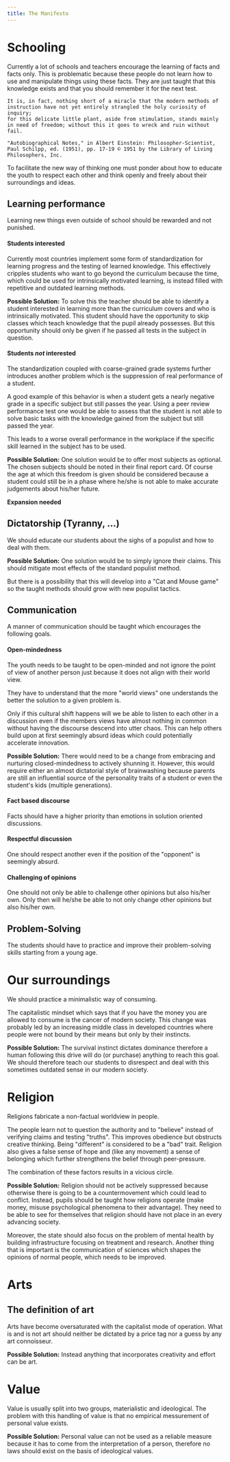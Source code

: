 ```yaml
---
title: The Manifesto
---
```

# Schooling
Currently a lot of schools and teachers encourage the learning of facts and facts only. This is problematic because these people
do not learn how to use and manipulate things using these facts. They are just taught that this knowledge exists and that you should remember it
for the next test.

```
It is, in fact, nothing short of a miracle that the modern methods of instruction have not yet entirely strangled the holy curiosity of inquiry;
for this delicate little plant, aside from stimulation, stands mainly in need of freedom; without this it goes to wreck and ruin without fail.

"Autobiographical Notes," in Albert Einstein: Philosopher-Scientist, Paul Schilpp, ed. (1951), pp. 17-19 © 1951 by the Library of Living Philosophers, Inc. 
```

To facilitate the new way of thinking one must ponder about how to educate the youth to respect each other and think openly and
freely about their surroundings and ideas.

## Learning performance
Learning new things even outside of school should be rewarded and not punished.

#### Students interested
Currently most countries implement some form of standardization for learning progress and the testing of learned knowledge.
This effectively cripples students who want to go beyond the curriculum because the time, which could be used for intrinsically motivated learning,
is instead filled with repetitive and outdated learning methods.

__Possible Solution:__
To solve this the teacher should be able to identify a student interested in learning more than the curriculum covers and who is intrinsically motivated.
This student should have the opportunity to skip classes which teach knowledge that the pupil already possesses. But this opportunity should only be given
if he passed all tests in the subject in question.

#### Students *not* interested
The standardization coupled with coarse-grained grade systems further introduces another problem which is the suppression of real performance of a student.

A good example of this behavior is when a student gets a nearly negative grade in a specific subject but still passes the year. Using
a peer review performance test one would be able to assess that the student is not able to solve basic tasks with the knowledge gained
from the subject but still passed the year.

This leads to a worse overall performance in the workplace if the specific skill learned in the subject has to be used.

__Possible Solution:__
One solution would be to offer most subjects as optional. The chosen subjects should be noted in their final report card. Of course
the age at which this freedom is given should be considered because a student could still be in a phase where he/she is not able to make
accurate judgements about his/her future.

__Expansion needed__

## Dictatorship (Tyranny, ...)
We should educate our students about the sighs of a populist and how to deal with them.

__Possible Solution:__
One solution would be to simply ignore their claims. This should mitigate most effects of the standard populist method.

But there is a possibility that this will develop into a "Cat and Mouse game" so the taught methods
should grow with new populist tactics.

## Communication
A manner of communication should be taught which encourages the following goals.

#### Open-mindedness
The youth needs to be taught to be open-minded and not ignore the point of view of another person just because it does not align with their world view.

They have to understand that the more "world views" one understands the better the solution to a given problem is.

Only if this cultural shift happens will we be able to listen to each other in a discussion even if the members views have almost nothing in common without
having the discourse descend into utter chaos. This can help others build upon at first seemingly absurd ideas which could potentially accelerate innovation.

__Possible Solution:__
There would need to be a change from embracing and nurturing closed-mindedness to actively shunning it.
However, this would require either an almost dictatorial style of brainwashing because parents are still an influential source of the
personality traits of a student or even the student's kids (multiple generations).

#### Fact based discourse
Facts should have a higher priority than emotions in solution oriented discussions.

#### Respectful discussion
One should respect another even if the position of the "opponent" is seemingly absurd.

#### Challenging of opinions
One should not only be able to challenge other opinions but also his/her own. Only then will he/she be able to not only change other
opinions but also his/her own.

## Problem-Solving
The students should have to practice and improve their problem-solving skills starting from a young age.


# Our surroundings
We should practice a minimalistic way of consuming.

The capitalistic mindset which says that if you have the money you are allowed to consume is the cancer of modern society.
This change was probably led by an increasing middle class in developed countries where people were not bound by their means but only
by their instincts.

__Possible Solution:__
The survival instinct dictates dominance therefore a human following this drive will do (or purchase) anything to reach this goal.
We should therefore teach our students to disrespect and deal with this sometimes outdated sense in our modern society.


# Religion
Religions fabricate a non-factual worldview in people.

The people learn not to question the authority and to "believe" instead of verifying claims and testing "truths".
This improves obedience but obstructs creative thinking. Being "different" is considered to be a "bad" trait.
Religion also gives a false sense of hope and (like any movement) a sense of belonging which further strengthens the belief through peer-pressure.

The combination of these factors results in a vicious circle.

__Possible Solution:__
Religion should not be actively suppressed because otherwise there is going to be a countermovement which could lead to conflict.
Instead, pupils should be taught how religions operate (make money, misuse psychological phenomena to their advantage). They need to be able to see
for themselves that religion should have not place in an every advancing society.

Moreover, the state should also focus on the problem of mental health by building infrastructure focusing on treatment and research.
Another thing that is important is the communication of sciences which shapes the opinions of normal people, which needs to be improved.


# Arts
## The definition of art
Arts have become oversaturated with the capitalist mode of operation.
What is and is not art should neither be dictated by a price tag nor a guess by any art connoisseur.

__Possible Solution:__
Instead anything that incorporates creativity and effort can be art.


# Value
Value is usually split into two groups, materialistic and ideological. The problem with this handling of value is that
no empirical messurement of personal value exists.

__Possible Solution:__
Personal value can not be used as a reliable measure because it has to come from the interpretation of a person, therefore no laws should exist on the basis of ideological values.
